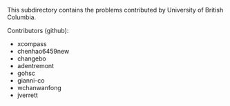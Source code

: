 This subdirectory contains the problems contributed by University of British Columbia.

Contributors (github):
* xcompass
* chenhao6459new
* changebo
* adentremont
* gohsc
* gianni-co
* wchanwanfong
* jverrett
